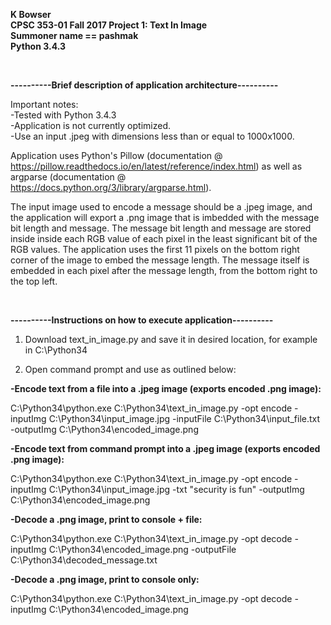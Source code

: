 <b>K Bowser</b>
<br>
<b>CPSC 353-01 Fall 2017 Project 1: Text In Image</b>
 <br>
<b>Summoner name == pashmak</b>
<br>
<b>Python 3.4.3</b>

<br>

<b>----------Brief description of application architecture----------</b>

Important notes: 
<br>
-Tested with Python 3.4.3
<br>
-Application is not currently optimized. 
<br>
-Use an input .jpeg with dimensions less than or equal to 1000x1000.

Application uses Python's Pillow (documentation @ https://pillow.readthedocs.io/en/latest/reference/index.html)
as well as argparse (documentation @ https://docs.python.org/3/library/argparse.html).

The input image used to encode a message should be a .jpeg image, and the application will export a .png image that is imbedded with the message bit length and message. 
The message bit length and message are stored inside inside each RGB value of each pixel in the least significant bit of the RGB values. 
The application uses the first 11 pixels on the bottom right corner of the image to embed the message length. 
The message itself is embedded in each pixel after the message length, from the bottom right to the top left.

<br>

<b>----------Instructions on how to execute application----------</b>

1. Download text_in_image.py and save it in desired location, for example in C:\Python34

2. Open command prompt and use as outlined below:

<b>-Encode text from a file into a .jpeg image (exports encoded .png image):</b>

C:\Python34\python.exe C:\Python34\text_in_image.py -opt encode -inputImg C:\Python34\input_image.jpg -inputFile C:\Python34\input_file.txt -outputImg C:\Python34\encoded_image.png

<b>-Encode text from command prompt into a .jpeg image (exports encoded .png image):</b>

C:\Python34\python.exe C:\Python34\text_in_image.py -opt encode -inputImg C:\Python34\input_image.jpg -txt "security is fun" -outputImg C:\Python34\encoded_image.png

<b>-Decode a .png image, print to console + file:</b>

C:\Python34\python.exe C:\Python34\text_in_image.py -opt decode -inputImg C:\Python34\encoded_image.png -outputFile C:\Python34\decoded_message.txt

<b>-Decode a .png image, print to console only:</b>

C:\Python34\python.exe C:\Python34\text_in_image.py -opt decode -inputImg C:\Python34\encoded_image.png
